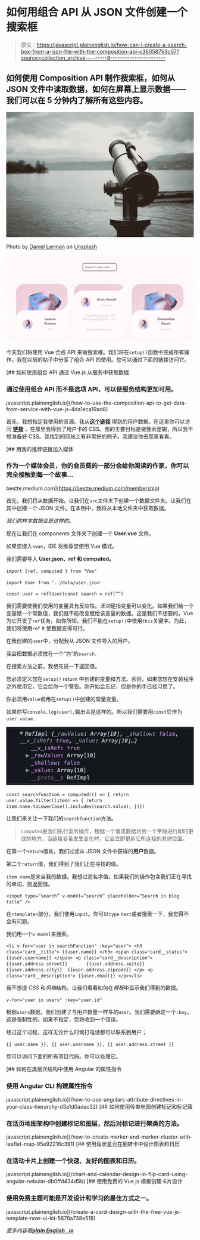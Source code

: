 # 如何用组合 API 从 JSON 文件创建一个搜索框

> 原文：<https://javascript.plainenglish.io/how-can-i-create-a-search-box-from-a-json-file-with-the-composition-api-c36058753c07?source=collection_archive---------8----------------------->

## 如何使用 Composition API 制作搜索框，如何从 JSON 文件中读取数据，如何在屏幕上显示数据——我们可以在 5 分钟内了解所有这些内容。

![](img/c82c1fcffac051542e011acea9bcf70b.png)

Photo by [Daniel Lerman](https://unsplash.com/@dlerman6?utm_source=medium&utm_medium=referral) on [Unsplash](https://unsplash.com?utm_source=medium&utm_medium=referral)

![](img/c0466ad3f3f7aafa242ac5a6bd2727c9.png)

今天我们将使用 Vue 合成 API 来做搜索框。我们将在`setup()`函数中完成所有操作。我在以前的帖子中分享了组合 API 的使用。您可以通过下面的链接访问它。

[](/how-to-use-the-composition-api-to-get-data-from-service-with-vue-js-4da1eca19ad6) [## 如何使用组合 API 通过 Vue.js 从服务中获取数据

### 通过使用组合 API 而不是选项 API，可以使服务结构更加可用。

javascript.plainenglish.io](/how-to-use-the-composition-api-to-get-data-from-service-with-vue-js-4da1eca19ad6) 

首先，我想指定我使用的资源。我从[**这个链接**](https://jsonplaceholder.typicode.com/users) 得到的用户数据。在这里你可以访问 [**链接**](https://freefrontend.com/css-cards/) ，在那里我得到了用户卡的 CSS。我的主要目标是做搜索逻辑，所以我不想准备好 CSS。我找到的网站上有非常好的例子。我建议你去那里看看。

[](https://bestte.medium.com/membership) [## 用我的推荐链接加入媒体

### 作为一个媒体会员，你的会员费的一部分会给你阅读的作家，你可以完全接触到每一个故事…

bestte.medium.com](https://bestte.medium.com/membership) 

首先，我们将从数据开始。让我们在`src`文件夹下创建一个数据文件夹。让我们在其中创建一个 JSON 文件。在本例中，我将从本地文件夹中获取数据。

*我们的样本数据会是这样的。*

现在让我们在 components 文件夹下创建一个 **User.vue** 文件。

如果您键入`<vue`，IDE 将推荐您使用 Vue 模式。

我们需要导入 **User.json、ref 和 computed。**

`import {ref, computed } from "Vue"`

`import User from '../data/user.json'`

```
const user = ref(User)const search = ref(“”)
```

我们需要使我们使用的变量具有反应性。*无功*是指变量可以变化。如果我们给一个变量赋一个常数值，我们就不能改变赋给该变量的数据。这是我们不想要的。Vue 为它开发了`ref`任务。如你所知，我们不能在`setup()`中使用`this`关键字。为此，我们将使用`ref` it 使数据变得可行。

在我创建的`user`中，分配我从 JSON 文件导入的用户。

我会把数据必须放在一个“为”的`search.`

在搜索方法之前，我想先说一下返回值。

您必须定义您在`setup()` return 中创建的变量和方法。否则，如果您想在安装程序之外使用它，它会给你一个警告。刚开始会忘记，但是你的手已经习惯了。

你必须用`value`调用在`setup()`中创建的常量变量。

如果你写`console.log(user),`输出会是这样的。所以我们需要用`const`它作为`user.value.`

![](img/a97841a85540ab472bf2b436ff2b5230.png)

```
const searchFunction = computed(() => { return user.value.filter((item) => { return item.name.toLowerCase().includes(search.value); })})
```

让我们来关注一下我们的`searchfunction`方法。

> `computed`是我们执行监听操作，根据一个值或数据对另一个字段进行即时更改的地方。当链接变量发生变化时，它会立即更新它所连接的其他位置。

在第一个`return`值处，我们过滤从 JSON 文件中获得的**用户**数据。

第二个`return`值，我们得到了我们正在寻找的值。

`item.name`是来自我的数据。我想过滤名字值。如果我们的操作包含我们正在寻找的单词，则返回值。

```
<input type=”search” v-model=”search” placeholder=”Search in blog title” />
```

在`<template>`部分，我们使用`input`。你可以`type` `text`或者搜索一下，我觉得不会有问题。

我们用一个`v-model`来搜索。

```
<li v-for="user in searchFunction" :key="user"> <h3 class="card__title"> {{user.name}} </h3> <span class="card__status"> {{user.username}} </span> <p class="card__description"> {{user.address.street}}       {{user.address.suite}} {{user.address.city}}  {{user.address.zipcode}} </p> <p class="card__description"> {{user.email}} </p></li>
```

我不想提 *CSS* 和*风格*结构。让我们看看如何在*模板*中显示我们得到的数据。

`v-for="user in users" :key="user.id"`

根据`users`数据，我们创建了与用户数量一样多的`user`。我们需要确定一个`:key`。这是强制性的。如果不指定，您将收到一个错误。

经过这个过程，这样无论什么时候打电话都可以联系到用户；

`{{ user.name }}, {{ user.username }}, {{ user.address.street }}`

您可以访问下面的所有项目代码。你可以处理它。

[](/how-to-use-angulars-attribute-directives-in-your-class-hierarchy-d3a1d0adac32) [## 如何在类层次结构中使用 Angular 的属性指令

### 使用 Angular CLI 构建属性指令

javascript.plainenglish.io](/how-to-use-angulars-attribute-directives-in-your-class-hierarchy-d3a1d0adac32) [](/how-to-create-marker-and-marker-cluster-with-leaflet-map-95e92216c391) [## 如何使用传单地图创建标记和标记簇

### 在活页地图架构中创建标记和图层，然后对标记进行聚类的方法。

javascript.plainenglish.io](/how-to-create-marker-and-marker-cluster-with-leaflet-map-95e92216c391) [](/chart-and-calendar-design-in-flip-card-using-angular-nebular-db0ffd434d5b) [## 使用角状星云在翻转卡中设计图表和日历

### 在活动卡片上创建一个快速、友好的图表和日历。

javascript.plainenglish.io](/chart-and-calendar-design-in-flip-card-using-angular-nebular-db0ffd434d5b) [](/create-a-card-design-with-the-free-vue-js-template-now-ui-kit-5676a738e518) [## 使用免费的 Vue.js 模板创建卡片设计

### 使用免费主题可能是开发设计和学习的最佳方式之一。

javascript.plainenglish.io](/create-a-card-design-with-the-free-vue-js-template-now-ui-kit-5676a738e518) 

*更多内容看*[***plain English . io***](http://plainenglish.io/)